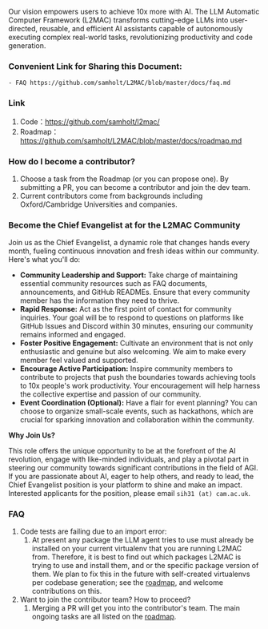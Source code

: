 Our vision empowers users to achieve 10x more with AI. The LLM Automatic Computer Framework (L2MAC) transforms cutting-edge LLMs into user-directed, reusable, and efficient AI assistants capable of autonomously executing complex real-world tasks, revolutionizing productivity and code generation.

### Convenient Link for Sharing this Document:

```
- FAQ https://github.com/samholt/L2MAC/blob/master/docs/faq.md
```

### Link

1.  Code：https://github.com/samholt/l2mac/
2.  Roadmap：https://github.com/samholt/L2MAC/blob/master/docs/roadmap.md

### How do I become a contributor?

1.  Choose a task from the Roadmap (or you can propose one). By submitting a PR, you can become a contributor and join the dev team.
2.  Current contributors come from backgrounds including Oxford/Cambridge Universities and companies.

### Become the Chief Evangelist at for the L2MAC Community

Join us as the Chief Evangelist, a dynamic role that changes hands every month, fueling continuous innovation and fresh ideas within our community. Here's what you'll do:

- **Community Leadership and Support:** Take charge of maintaining essential community resources such as FAQ documents, announcements, and GitHub READMEs. Ensure that every community member has the information they need to thrive.
- **Rapid Response:** Act as the first point of contact for community inquiries. Your goal will be to respond to questions on platforms like GitHub Issues and Discord within 30 minutes, ensuring our community remains informed and engaged.
- **Foster Positive Engagement:** Cultivate an environment that is not only enthusiastic and genuine but also welcoming. We aim to make every member feel valued and supported.
- **Encourage Active Participation:** Inspire community members to contribute to projects that push the boundaries towards achieving tools to 10x people's work productivity. Your encouragement will help harness the collective expertise and passion of our community.
- **Event Coordination (Optional):** Have a flair for event planning? You can choose to organize small-scale events, such as hackathons, which are crucial for sparking innovation and collaboration within the community.

**Why Join Us?**

This role offers the unique opportunity to be at the forefront of the AI revolution, engage with like-minded individuals, and play a pivotal part in steering our community towards significant contributions in the field of AGI. If you are passionate about AI, eager to help others, and ready to lead, the Chief Evangelist position is your platform to shine and make an impact. Interested applicants for the position, please email `sih31 (at) cam.ac.uk`.


### FAQ

1.  Code tests are failing due to an import error:
    1. At present any package the LLM agent tries to use must already be installed on your current virtualenv that you are running L2MAC from. Therefore, it is best to find out which packages L2MAC is trying to use and install them, and or the specific package version of them. We plan to fix this in the future with self-created virtualenvs per codebase generation; see the [roadmap](./roadmap), and welcome contributions on this.
2.  Want to join the contributor team? How to proceed?
    1.  Merging a PR will get you into the contributor's team. The main ongoing tasks are all listed on the [roadmap](./roadmap).
